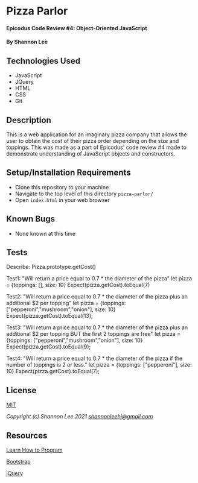 # Pizza Parlor

#### Epicodus Code Review #4: Object-Oriented JavaScript

#### By Shannon Lee

## Technologies Used

* JavaScript
* JQuery
* HTML
* CSS
* Git

## Description

This is a web application for an imaginary pizza company that allows the user to obtain the cost of their pizza order depending on the size and toppings. This was made as a part of Epicodus' code review #4 made to demonstrate understanding of JavaScript objects and constructors.

## Setup/Installation Requirements

* Clone this repository to your machine
* Navigate to the top level of this directory `pizza-parlor/`
* Open `index.html` in your web browser

## Known Bugs

* None known at this time

## Tests

Describe: Pizza.prototype.getCost()

Test1: "Will return a price equal to 0.7 * the diameter of the pizza"
let pizza = {toppings: [], size: 10}
Expect(pizza.getCost).toEqual(7)

Test2: "Will return a price equal to 0.7 * the diameter of the pizza plus an additional $2 per topping"
let pizza = {toppings: ["pepperoni","mushroom","onion"], size: 10}
Expect(pizza.getCost).toEqual(13);

Test3: "Will return a price equal to 0.7 * the diameter of the pizza plus an additional $2 per topping BUT the first 2 toppings are free"
let pizza = {toppings: ["pepperoni","mushroom","onion"], size: 10}
Expect(pizza.getCost).toEqual(9);

Test4: "Will return a price equal to 0.7 * the diameter of the pizza if the number of toppings is 2 or less."
let pizza = {toppings: ["pepperoni"], size: 10}
Expect(pizza.getCost).toEqual(7);


## License
[MIT](https://opensource.org/licenses/MIT)

_Copyright (c) Shannon Lee 2021_
_<shannonleehj@gmail.com>_

## Resources
[Learn How to Program](https://www.learnhowtoprogram.com/introduction-to-programming-part-time-c-and-react-track)

[Bootstrap](https://getbootstrap.com/)

[jQuery](https://api.jquery.com/)